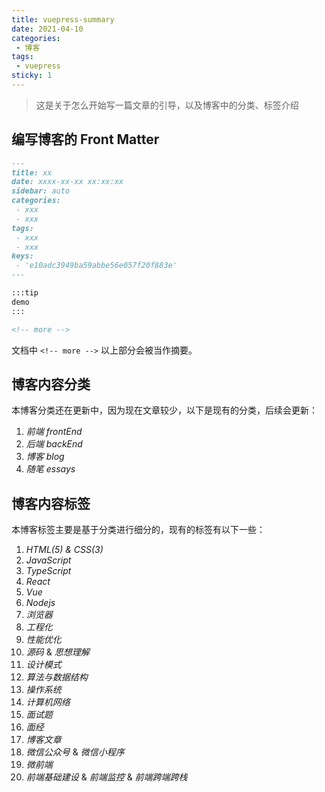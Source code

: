 ```yaml
---
title: vuepress-summary
date: 2021-04-10
categories:
 - 博客
tags:
 - vuepress
sticky: 1
---
```


<!-- more -->




> 这是关于怎么开始写一篇文章的引导，以及博客中的分类、标签介绍

## 编写博客的 Front Matter

```markdown
---
title: xx
date: xxxx-xx-xx xx:xx:xx
sidebar: auto
categories:
 - xxx
 - xxx
tags:
 - xxx
 - xxx
keys:
 - 'e10adc3949ba59abbe56e057f20f883e'
---

:::tip
demo
:::

<!-- more -->
```

文档中 `<!-- more -->` 以上部分会被当作摘要。



## 博客内容分类

本博客分类还在更新中，因为现在文章较少，以下是现有的分类，后续会更新：

1.  *前端  frontEnd*
2.  *后端  backEnd*
4.  *博客  blog*
5.  *随笔  essays*



## 博客内容标签

本博客标签主要是基于分类进行细分的，现有的标签有以下一些：

1.  *HTML(5) & CSS(3)*
2.  *JavaScript*
3.  *TypeScript*
4.  *React*
5.  *Vue*
6.  *Nodejs*
7.  *浏览器*
8.  *工程化*
9.  *性能优化*
10.  *源码* & *思想理解*
11.  *设计模式*
12.  *算法与数据结构*
13.  *操作系统*
14.  *计算机网络*
15.  *面试题*
16.  *面经*
17.  *博客文章*
18.  *微信公众号* & *微信小程序*
19.  *微前端*
20.  *前端基础建设* & *前端监控* & *前端跨端跨栈*

